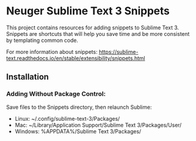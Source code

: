 # Neuger Sublime Text 3 Snippets
This project contains resources for adding snippets to Sublime Text 3. Snippets are shortcuts that will help you save time and be more consistent by templating common code.

For more information about snippets: https://sublime-text.readthedocs.io/en/stable/extensibility/snippets.html

## Installation
### Adding Without Package Control:
Save files to the  Snippets directory, then relaunch Sublime:
* Linux: ~/.config/sublime-text-3/Packages/
* Mac: ~/Library/Application Support/Sublime Text 3/Packages/User/
* Windows: %APPDATA%/Sublime Text 3/Packages/
